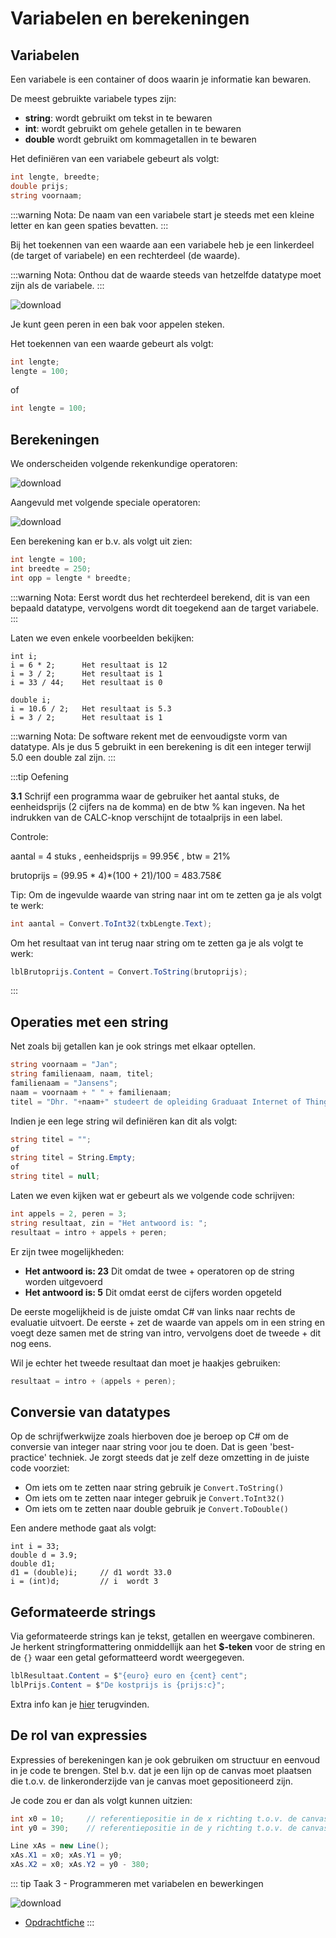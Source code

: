 # Variabelen en berekeningen

## Variabelen

Een variabele is een container of doos waarin je informatie kan bewaren.

De meest gebruikte variabele types zijn:
* **string**: wordt gebruikt om tekst in te bewaren
* **int**: wordt gebruikt om gehele getallen in te bewaren
* **double** wordt gebruikt om kommagetallen in te bewaren

Het definiëren van een variabele gebeurt als volgt:
```csharp
int lengte, breedte;
double prijs;
string voornaam;
```
:::warning Nota:
De naam van een variabele start je steeds met een kleine letter en kan geen spaties bevatten.
:::

Bij het toekennen van een waarde aan een variabele heb je een linkerdeel (de target of variabele) en een rechterdeel (de waarde). 

:::warning Nota:
Onthou dat de waarde steeds van hetzelfde datatype moet zijn als de variabele.
:::

![download](./images/afbeelding1.png)

Je kunt geen peren in een bak voor appelen steken.

Het toekennen van een waarde gebeurt als volgt:
```csharp
int lengte;
lengte = 100;
```
of
```csharp
int lengte = 100;
```
## Berekeningen

We onderscheiden volgende rekenkundige operatoren:

![download](./images/afbeelding2.png)

Aangevuld met volgende speciale operatoren:

![download](./images/afbeelding3.png)

Een berekening kan er b.v. als volgt uit zien:
```csharp
int lengte = 100;
int breedte = 250;
int opp = lengte * breedte;
```
:::warning Nota:
Eerst wordt dus het rechterdeel berekend, dit is van een bepaald datatype, vervolgens wordt dit toegekend aan de target variabele.
:::

Laten we even enkele voorbeelden bekijken:
```charp
int i;
i = 6 * 2;      Het resultaat is 12
i = 3 / 2;      Het resultaat is 1
i = 33 / 44;    Het resultaat is 0

double i;
i = 10.6 / 2;   Het resultaat is 5.3
i = 3 / 2;      Het resultaat is 1 
```
:::warning Nota:
De software rekent met de eenvoudigste vorm van datatype. Als je dus 5 gebruikt in een berekening is dit een integer terwijl 5.0 een double zal zijn.
:::

:::tip Oefening

**3.1** Schrijf een programma waar de gebruiker het aantal stuks, de eenheidsprijs (2 cijfers na de komma) en de btw % kan ingeven.
Na het indrukken van de CALC-knop verschijnt de totaalprijs in een label.

Controle:

aantal = 4 stuks , eenheidsprijs = 99.95€ , btw = 21%

brutoprijs = (99.95 * 4)*(100 + 21)/100 = 483.758€

Tip:
Om de ingevulde waarde van string naar int om te zetten ga je als volgt te werk: 
```csharp
int aantal = Convert.ToInt32(txbLengte.Text);
```
Om het resultaat van int terug naar string om te zetten ga je als volgt te werk: 
```csharp
lblBrutoprijs.Content = Convert.ToString(brutoprijs);
```
:::

## Operaties met een string

Net zoals bij getallen kan je ook strings met elkaar optellen.

```csharp
string voornaam = "Jan";
string familienaam, naam, titel;
familienaam = "Jansens";
naam = voornaam + " " + familienaam;
titel = "Dhr. "+naam+" studeert de opleiding Graduaat Internet of Things";
```

Indien je een lege string wil definiëren kan dit als volgt:
```csharp
string titel = "";
of
string titel = String.Empty;
of 
string titel = null;
```
Laten we even kijken wat er gebeurt als we volgende code schrijven:
```csharp
int appels = 2, peren = 3;
string resultaat, zin = "Het antwoord is: ";
resultaat = intro + appels + peren;
```
Er zijn twee mogelijkheden:
* **Het antwoord is: 23**   Dit omdat de twee + operatoren op de string worden uitgevoerd
* **Het antwoord is: 5**    Dit omdat eerst de cijfers worden opgeteld

De eerste mogelijkheid is de juiste omdat C# van links naar rechts de evaluatie uitvoert. De eerste + zet de waarde van appels om in een string en voegt deze samen met de string van intro, vervolgens doet de tweede + dit nog eens.

Wil je echter het tweede resultaat dan moet je haakjes gebruiken:
```csharp
resultaat = intro + (appels + peren);
```
## Conversie van datatypes

Op de schrijfwerkwijze zoals hierboven doe je beroep op C# om de conversie van integer naar string voor jou te doen. Dat is geen 'best-practice' techniek. Je zorgt steeds dat je zelf deze omzetting in de juiste code voorziet:

* Om iets om te zetten naar string gebruik je `Convert.ToString()`
* Om iets om te zetten naar integer gebruik je `Convert.ToInt32()`
* Om iets om te zetten naar double gebruik je `Convert.ToDouble()`

Een andere methode gaat als volgt:
```csharp{4,5}
int i = 33;
double d = 3.9;
double d1;
d1 = (double)i;     // d1 wordt 33.0
i = (int)d;         // i  wordt 3
```
## Geformateerde strings

Via geformateerde strings kan je tekst, getallen en weergave combineren. Je herkent stringformattering onmiddellijk aan het **$-teken** voor de string en de `{}` waar een getal geformatteerd wordt weergegeven.

```csharp
lblResultaat.Content = $"{euro} euro en {cent} cent";
lblPrijs.Content = $"De kostprijs is {prijs:c}";
```

Extra info kan je [hier](/files/stringformat.pdf) terugvinden.

## De rol van expressies

Expressies of berekeningen kan je ook gebruiken om structuur en eenvoud in je code te brengen. Stel b.v. dat je een lijn op de canvas moet plaatsen die t.o.v. de linkeronderzijde van je canvas moet gepositioneerd zijn. 

Je code zou er dan als volgt kunnen uitzien:
```csharp
int x0 = 10;     // referentiepositie in de x richting t.o.v. de canvas
int y0 = 390;    // referentiepositie in de y richting t.o.v. de canvas

Line xAs = new Line();
xAs.X1 = x0; xAs.Y1 = y0;
xAs.X2 = x0; xAs.Y2 = y0 - 380;
```

::: tip Taak 3 - Programmeren met variabelen en bewerkingen

![download](./images/assignment.png)

* [Opdrachtfiche](assignment.html)
:::


